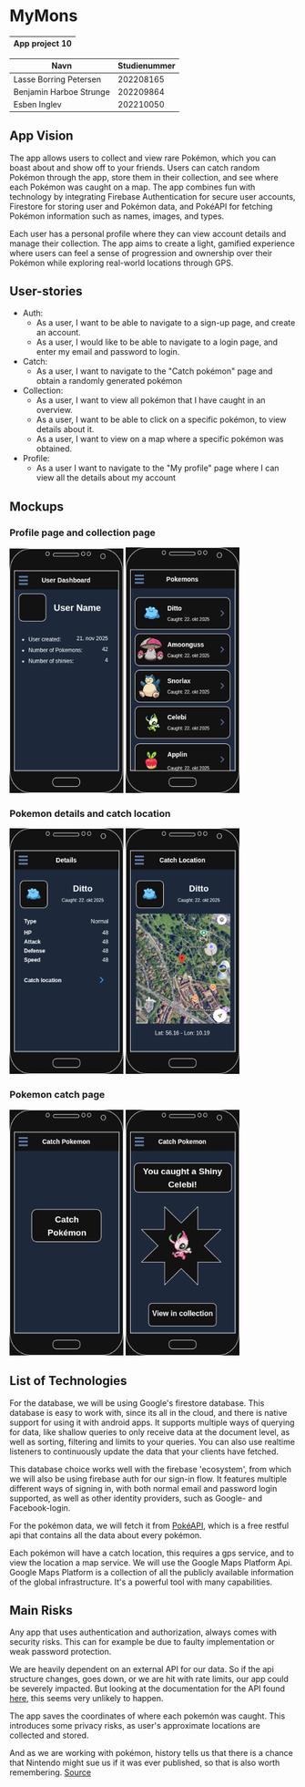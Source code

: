 # MyMons

<title>MyMons</title>

| App project 10 |
| -------------- |

| Navn                    | Studienummer |
| ----------------------- | ------------ |
| Lasse Borring Petersen  | 202208165    |
| Benjamin Harboe Strunge | 202209864    |
| Esben Inglev            | 202210050    |

## App Vision

The app allows users to collect and view rare Pokémon, which you can boast about and show off to your friends.
Users can catch random Pokémon through the app, store them in their collection, and see where each Pokémon was caught on a map. The app combines fun with technology by integrating Firebase Authentication for secure user accounts, Firestore for storing user and Pokémon data, and PokéAPI for fetching Pokémon information such as names, images, and types.

Each user has a personal profile where they can view account details and manage their collection. The app aims to create a light, gamified experience where users can feel a sense of progression and ownership over their Pokémon while exploring real-world locations through GPS.

## User-stories

- Auth:
  - As a user, I want to be able to navigate to a sign-up page, and create an account.
  - As a user, I would like to be able to navigate to a login page, and enter my email and password to login.
- Catch:
  - As a user, I want to navigate to the "Catch pokémon" page and obtain a randomly generated pokémon
- Collection:
  - As a user, I want to view all pokémon that I have caught in an overview.
  - As a user, I want to be able to click on a specific pokémon, to view details about it.
  - As a user, I want to view on a map where a specific pokémon was obtained.
- Profile:
  - As a user I want to navigate to the "My profile" page where I can view all the details about my account

## Mockups

### Profile page and collection page

<img src="img/ui_mocks-Dashboard.drawio.png" alt="Dashboard" width="200"/>
<img src="img/ui_mocks-Pokemons.drawio.png" alt="Pokemons" width="200"/>

### Pokemon details and catch location

<img src="img/ui_mocks-Details.drawio.png" alt="Details" width="200"/>
<img src="img/ui_mocks-Map.drawio.png" alt="Map" width="200"/>

### Pokemon catch page

<img src="img/ui_mocks-Catch.drawio.png" alt="Catch" width="200"/>
<img src="img/ui_mocks-Catch%20done.drawio.png" alt="Catch done" width="200"/>

## List of Technologies

For the database, we will be using Google's firestore database. This database is easy to work with, since its all in the cloud, and there is native support for using it with android apps.
It supports multiple ways of querying for data, like shallow queries to only receive data at the document level, as well as sorting, filtering and limits to your queries. You can also use realtime listeners to continuously update the data that your clients have fetched.

This database choice works well with the firebase 'ecosystem', from which we will also be using firebase auth for our sign-in flow.
It features multiple different ways of signing in, with both normal email and password login supported, as well as other identity providers, such as Google- and Facebook-login.

For the pokémon data, we will fetch it from [PokéAPI](pokeapi.co), which is a free restful api that contains all the data about every pokémon.

Each pokémon will have a catch location, this requires a gps service, and to view the location a map service. We will use the Google Maps Platform Api. Google Maps Platform is a collection of all the publicly available information of the global infrastructure. It's a powerful tool with many capabilities.

## Main Risks

Any app that uses authentication and authorization, always comes with security risks. This can for example be due to faulty implementation or weak password protection.

We are heavily dependent on an external API for our data. So if the api structure changes, goes down, or we are hit with rate limits, our app could be severely impacted. But looking at the documentation for the API found [here](https://pokeapi.co/docs/v2), this seems very unlikely to happen.

The app saves the coordinates of where each pokemón was caught. This introduces some privacy risks, as user's approximate locations are collected and stored.

And as we are working with pokémon, history tells us that there is a chance that Nintendo might sue us if it was ever published, so that is also worth remembering.
[Source](https://en.wikipedia.org/wiki/Intellectual_property_protection_by_Nintendo)
